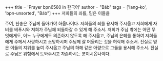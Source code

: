 +++
title = 'Prayer bpn6580 in 한국어'
author = "Báb"
tags = ['lang-ko', 'bpn-unsorted', "Báb"]
+++
저희들의 죄를, 믿은 이들을

주여, 찬송은 주님께 돌아가야 하옵나이다. 저희들의 죄를 용서해 주시옵고 저희에게 자비를 베푸시와 저희가 주님께 되돌아갈 수 있게 해 주소서. 저희가 주님 밖에는 어떤 무엇에게도, 어느 누구에게도 의존하지 않도록 해 주시옵고, 주님의 은혜를 통하여 저희들에게 주께서 사랑하시고 소망하시며 주님께 잘 어울리는 것을 허락해 주소서. 진실로 믿은 이들의 지위를 높여 주시옵고 주님의 하해 같은 아량으로 그들을 용서해 주소서. 진실로 주님은 위험에서 도와주시고 자존하시는 분이시옵나이다.
